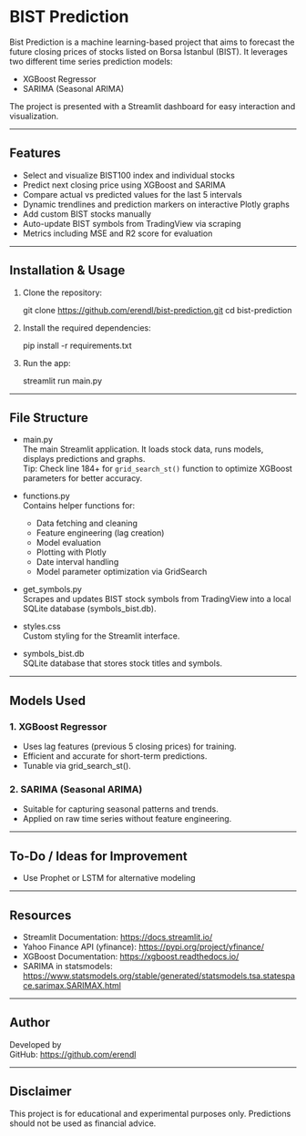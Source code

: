 # BIST Prediction 

Bist Prediction is a machine learning-based project that aims to forecast the future closing prices of stocks listed on Borsa İstanbul (BIST). It leverages two different time series prediction models:

- XGBoost Regressor
- SARIMA (Seasonal ARIMA)

The project is presented with a Streamlit dashboard for easy interaction and visualization.

---

## Features

- Select and visualize BIST100 index and individual stocks
- Predict next closing price using XGBoost and SARIMA
- Compare actual vs predicted values for the last 5 intervals
- Dynamic trendlines and prediction markers on interactive Plotly graphs
- Add custom BIST stocks manually
- Auto-update BIST symbols from TradingView via scraping
- Metrics including MSE and R2 score for evaluation

---

## Installation & Usage

1. Clone the repository:

   git clone https://github.com/erendl/bist-prediction.git
   cd bist-prediction

2. Install the required dependencies:

   pip install -r requirements.txt

3. Run the app:

   streamlit run main.py

---

## File Structure

- main.py  
  The main Streamlit application. It loads stock data, runs models, displays predictions and graphs.  
  Tip: Check line 184+ for `grid_search_st()` function to optimize XGBoost parameters for better accuracy.

- functions.py  
  Contains helper functions for:
  - Data fetching and cleaning
  - Feature engineering (lag creation)
  - Model evaluation
  - Plotting with Plotly
  - Date interval handling
  - Model parameter optimization via GridSearch

- get_symbols.py  
  Scrapes and updates BIST stock symbols from TradingView into a local SQLite database (symbols_bist.db).

- styles.css  
  Custom styling for the Streamlit interface.

- symbols_bist.db  
  SQLite database that stores stock titles and symbols.

---

## Models Used

### 1. XGBoost Regressor
- Uses lag features (previous 5 closing prices) for training.
- Efficient and accurate for short-term predictions.
- Tunable via grid_search_st().

### 2. SARIMA (Seasonal ARIMA)
- Suitable for capturing seasonal patterns and trends.
- Applied on raw time series without feature engineering.

---

## To-Do / Ideas for Improvement

- Use Prophet or LSTM for alternative modeling

---

## Resources

- Streamlit Documentation: https://docs.streamlit.io/
- Yahoo Finance API (yfinance): https://pypi.org/project/yfinance/
- XGBoost Documentation: https://xgboost.readthedocs.io/
- SARIMA in statsmodels: https://www.statsmodels.org/stable/generated/statsmodels.tsa.statespace.sarimax.SARIMAX.html

---

## Author

Developed by  
GitHub: https://github.com/erendl

---

## Disclaimer

This project is for educational and experimental purposes only. Predictions should not be used as financial advice.

